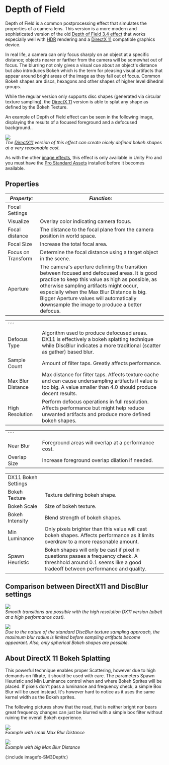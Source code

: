 Depth of Field
==============


<span class=keyword>Depth of Field</span> is a common postprocessing effect that simulates the properties of a camera lens. This version is a more modern and sophisticated version of the old [Depth of Field 3.4 effect](script-depthoffield34.html) that works especially well with [HDR](hdr.html) rendering and a [DirectX 11](directx11.html) compatible graphics device.

In real life, a camera can only focus sharply on an object at a specific distance; objects nearer or farther from the camera will be somewhat out of focus. The blurring not only gives a visual cue about an object's distance but also introduces <span class=component>Bokeh</span> which is the term for pleasing visual artifacts that appear around bright areas of the image as they fall out of focus. Common <span class=component>Bokeh</span> shapes are discs, hexagons and other shapes of higher level dihedral groups.

While the regular version only supports disc shapes (generated via circular texture sampling), the [DirectX 11](directx11.html) version is able to splat any shape as defined by the <span class=component>Bokeh Texture</span>.

An example of Depth of Field effect can be seen in the following image, displaying the results of a focused foreground and a defocused background..

![](http://docwiki.hq.unity3d.com/uploads/Main/ImageEffects./DepthOfFieldScatter.png)  
_The [DirectX11](directx11.html) version of this effect can create nicely defined bokeh shapes at a very reasonable cost._

As with the other [image effects](comp-imageeffects.html), this effect is only available in Unity Pro and you must have the [Pro Standard Assets](howto-installstandardassets.html) installed before it becomes available.

Properties
----------


|**_Property:_** |**_Function:_** |
|--|--|
|<span class=component>Focal Settings</span> ||
|<span class=component>Visualize</span> |Overlay color indicating camera focus. |
|<span class=component>Focal distance</span> |The distance to the focal plane from the camera position in world space. |
|<span class=component>Focal Size</span> |Increase the total focal area. |
|<span class=component>Focus on Transform</span> |Determine the focal distance using a target object in the scene.|
|<span class=component>Aperture</span> | The camera's aperture defining the transition between focused and defocused areas. It is good practice to keep this value as high as possible, as otherwise sampling artifacts might occur, especially when the <span class=component>Max Blur Distance</span> is big. Bigger Aperture values will automatically downsample the image to produce a better defocus. |


|  |  |
|--|--|
|```` ||
|<span class=component>Defocus Type</span> |Algorithm used to produce defocused areas. <span class=component>DX11</span> is effectively a bokeh splatting technique while <span class=component>DiscBlur</span> indicates a more traditional (scatter as gather) based blur.|
|<span class=component>Sample Count</span> |Amount of filter taps. Greatly affects performance. |
|<span class=component>Max Blur Distance</span> |Max distance for filter taps. Affects texture cache and can cause undersampling artifacts if value is too big. A value smaller than 4.0 should produce decent results. |
|<span class=component>High Resolution</span> |Perform defocus operations in full resolution. Affects performance but might help reduce unwanted artifacts and produce more defined bokeh shapes. |


|  |  |
|--|--|
|```` ||
|<span class=component>Near Blur</span> |Foreground areas will overlap at a performance cost. |
|<span class=component>Overlap Size</span> |Increase foreground overlap dilation if needed. |


|  |  |
|--|--|
|<span class=component>DX11 Bokeh Settings</span> ||
|<span class=component>Bokeh Texture</span> |Texture defining bokeh shape.|
|<span class=component>Bokeh Scale</span> |Size of bokeh texture.|
|<span class=component>Bokeh Intensity</span> |Blend strength of bokeh shapes.|
|<span class=component>Min Luminance</span> |Only pixels brighter than this value will cast bokeh shapes. Affects performance as it limits overdraw to a more reasonable amount.|
|<span class=component>Spawn Heuristic</span> |Bokeh shapes will only be cast if pixel in questions passes a frequency check. A threshhold around 0.1 seems like a good tradeoff between performance and quality.|

Comparison between DirectX11 and DiscBlur settings
--------------------------------------------------


![](http://docwiki.hq.unity3d.com/uploads/Main/HighRezBokeh.png)  
_Smooth transitions are possible with the high resolution DX11 version (albeit at a high performance cost)._

![](http://docwiki.hq.unity3d.com/uploads/Main/BokehDisc.png)  
_Due to the nature of the standard DiscBlur texture sampling approach, the maximum blur radius is limited before sampling artifacts become appearant. Also, only spherical Bokeh shapes are possible._

About DirectX 11 Bokeh Splatting
--------------------------------


This powerful technique enables proper Scattering, however due to high demands on fillrate, it should be used with care. The parameters <span class=component>Spawn Heuristic</span> and <span class=component>Min Luminance</span> control when and where Bokeh Sprites will be placed. If pixels don't pass a luminance and frequency check, a simple Box Blur will be used instead. It's however hard to notice as it uses the same kernel width as the Bokeh sprites. 

The following pictures show that the road, that is neither bright nor bears great frequency changes can just be blurred with a simple box filter without ruining the overall <span class=component>Bokeh</span> experience.

![](http://docwiki.hq.unity3d.com/uploads/Main/BokehSplatting1.png)  
_Example with small <span class=component>Max Blur Distance</span>_

![](http://docwiki.hq.unity3d.com/uploads/Main/BokehSplatting2.png)  
_Example with big <span class=component>Max Blur Distance</span>_



(:include imagefx-SM3Depth:)
